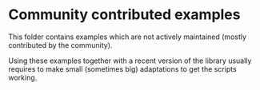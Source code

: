 # Community contributed examples

This folder contains examples which are not actively maintained (mostly contributed by the community).

Using these examples together with a recent version of the library usually requires to make small (sometimes big) adaptations to get the scripts working.
